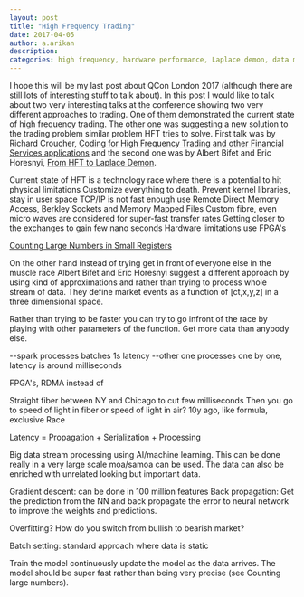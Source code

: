 ```yaml
---
layout: post
title: "High Frequency Trading"
date: 2017-04-05
author: a.arikan
description: 
categories: high frequency, hardware performance, Laplace demon, data mining, machine learning, AI, moa, samoa
---
```


I hope this will be my last post about QCon London 2017 (although there are still lots of interesting stuff to talk about). In this post I would like to talk about two very interesting talks at the conference showing two very different approaches to trading. One of them demonstrated the current state of high frequency trading. The other one was suggesting a new solution to the trading problem similar problem HFT tries to solve. First talk was by Richard Croucher, [Coding for High Frequency Trading and other Financial Services applications](https://qconlondon.com/london-2017/presentation/coding-for-high-frequency-trading) and the second one was by Albert Bifet and Eric Horesnyi, [From HFT to Laplace Demon](https://qconlondon.com/london-2017/presentation/hft-laplace-demon). 




Current state of HFT is a technology race where there is a potential to hit physical limitations
Customize everything to death.
Prevent kernel libraries, stay in user space
TCP/IP is not fast enough use Remote Direct Memory Access, 
Berkley Sockets and Memory Mapped Files
Custom fibre, even micro waves are considered for super-fast transfer rates
Getting closer to the exchanges to gain few nano seconds
Hardware limitations use FPGA's 

[Counting Large Numbers in Small Registers](2017-03-10-counting-large-numbers.md)

On the other hand
Instead of trying get in front of everyone else in the muscle race 
Albert Bifet and Eric Horesnyi suggest a different approach by using kind of approximations and rather than trying to process whole stream of data. 
They define market events as a function of [ct,x,y,z] in a three dimensional space. 

Rather than trying to be faster you can try to go infront of the race by playing with other parameters of the function. Get more data than anybody else. 

--spark processes batches 1s latency
--other one processes one by one, latency is around milliseconds

FPGA's, RDMA instead of 

Straight fiber between NY and Chicago to cut few milliseconds
Then you go to speed of light in fiber or speed of light in air?
10y ago, like formula, exclusive Race

Latency = Propagation + Serialization + Processing

Big data stream processing using AI/machine learning. This can be done really in a very large scale moa/samoa can be used. The data can also be enriched with unrelated looking but important data. 

Gradient descent: can be done in 100 million features
Back propagation: Get the prediction from the NN and back propagate the error to neural network to improve the weights and predictions.

Overfitting? How do you switch from bullish to bearish market?

Batch setting: standard approach where data is static

Train the model continuously update the model as the data arrives. The model should be super fast rather than being very precise (see Counting large numbers). 